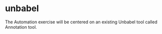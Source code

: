 # unbabel
The Automation exercise will be centered on an existing Unbabel tool called Annotation tool.
